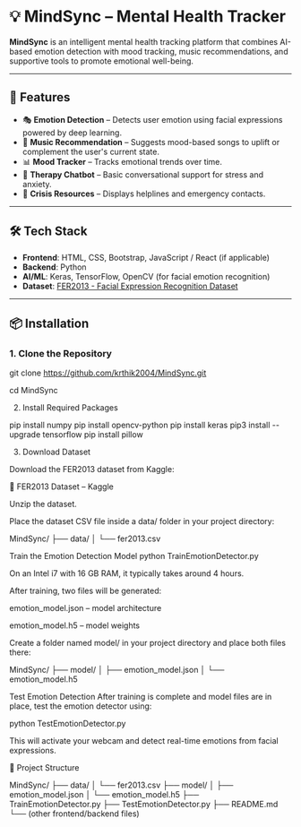 # 💡 MindSync – Mental Health Tracker

**MindSync** is an intelligent mental health tracking platform that combines AI-based emotion detection with mood tracking, music recommendations, and supportive tools to promote emotional well-being.

---

## 📌 Features

- 🎭 **Emotion Detection** – Detects user emotion using facial expressions powered by deep learning.
- 🎵 **Music Recommendation** – Suggests mood-based songs to uplift or complement the user's current state.
- 📊 **Mood Tracker** – Tracks emotional trends over time.
- 💬 **Therapy Chatbot** – Basic conversational support for stress and anxiety.
- 🚨 **Crisis Resources** – Displays helplines and emergency contacts.

---

## 🛠️ Tech Stack

- **Frontend**: HTML, CSS, Bootstrap, JavaScript / React (if applicable)
- **Backend**: Python
- **AI/ML**: Keras, TensorFlow, OpenCV (for facial emotion recognition)
- **Dataset**: [FER2013 - Facial Expression Recognition Dataset](https://www.kaggle.com/msambare/fer2013)

---


## 📦 Installation

### 1. Clone the Repository

git clone https://github.com/krthik2004/MindSync.git

cd MindSync

2. Install Required Packages

pip install numpy
pip install opencv-python
pip install keras
pip3 install --upgrade tensorflow
pip install pillow



3. Download Dataset
   

Download the FER2013 dataset from Kaggle:



🔗 FER2013 Dataset – Kaggle

Unzip the dataset.

Place the dataset CSV file inside a data/ folder in your project directory:

MindSync/
├── data/
│   └── fer2013.csv

Train the Emotion Detection Model
python TrainEmotionDetector.py


On an Intel i7 with 16 GB RAM, it typically takes around 4 hours.

After training, two files will be generated:

emotion_model.json – model architecture

emotion_model.h5 – model weights

Create a folder named model/ in your project directory and place both files there:

MindSync/
├── model/
│   ├── emotion_model.json
│   └── emotion_model.h5


Test Emotion Detection
After training is complete and model files are in place, test the emotion detector using:

python TestEmotionDetector.py

This will activate your webcam and detect real-time emotions from facial expressions.




📄 Project Structure

MindSync/
├── data/
│   └── fer2013.csv
├── model/
│   ├── emotion_model.json
│   └── emotion_model.h5
├── TrainEmotionDetector.py
├── TestEmotionDetector.py
├── README.md
└── (other frontend/backend files)




